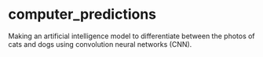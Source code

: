 # computer_predictions
Making an artificial intelligence model to differentiate between the photos of cats and dogs using convolution neural networks (CNN).
